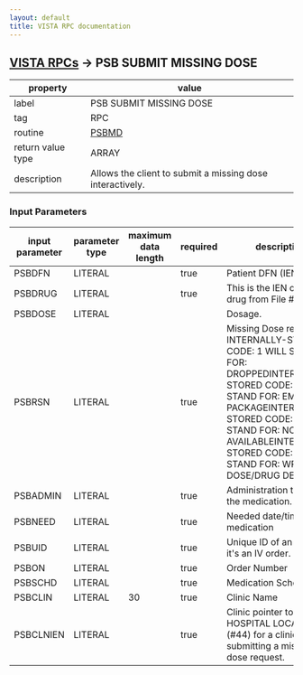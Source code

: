 ```yaml
---
layout: default
title: VISTA RPC documentation
---
```




## [VISTA RPCs](TableOfContent.md) &#8594; PSB SUBMIT MISSING DOSE 

 property | value 
--- | --- 
 label | PSB SUBMIT MISSING DOSE
 tag | RPC
 routine | [PSBMD](http://code.osehra.org/dox/Routine_PSBMD_source.html)
 return value type | ARRAY
 description | Allows the client to submit a missing dose interactively.

### Input Parameters

| input parameter | parameter type | maximum data length | required | description | 
| --- | --- | --- | --- | --- | 
| PSBDFN | LITERAL |  | true | Patient DFN (IEN) | 
| PSBDRUG | LITERAL |  | true | This is the IEN of the drug from File #50. | 
| PSBDOSE | LITERAL |  |  | Dosage. | 
| PSBRSN | LITERAL |  | true | Missing Dose reason. INTERNALLY-STORED CODE: 1   WILL STAND FOR: DROPPEDINTERNALLY-STORED CODE: 2   WILL STAND FOR: EMPTY PACKAGEINTERNALLY-STORED CODE: 3   WILL STAND FOR: NOT AVAILABLEINTERNALLY-STORED CODE: 4   WILL STAND FOR: WRONG DOSE/DRUG DELIVERED | 
| PSBADMIN | LITERAL |  | true | Administration time of the medication. | 
| PSBNEED | LITERAL |  | true | Needed date/time of the medication | 
| PSBUID | LITERAL |  | true | Unique ID of an IV bag if it's an IV order. | 
| PSBON | LITERAL |  | true | Order Number | 
| PSBSCHD | LITERAL |  | true | Medication Schedule. | 
| PSBCLIN | LITERAL | 30 | true | Clinic Name | 
| PSBCLNIEN | LITERAL |  | true | Clinic pointer to the HOSPITAL LOCATION file (#44) for a clinic submitting a missing dose request. | 